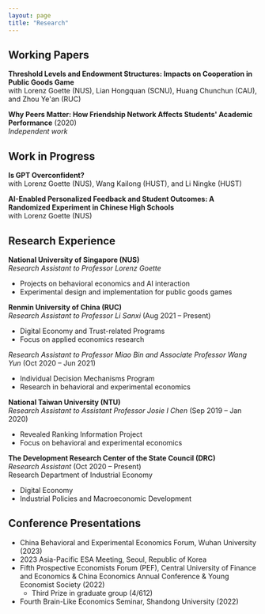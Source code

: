 ```yaml
---
layout: page
title: "Research"
---
```


## Working Papers

**Threshold Levels and Endowment Structures: Impacts on Cooperation in Public Goods Game**  
with Lorenz Goette (NUS), Lian Hongquan (SCNU), Huang Chunchun (CAU), and Zhou Ye'an (RUC)

**Why Peers Matter: How Friendship Network Affects Students' Academic Performance** (2020)  
*Independent work*

## Work in Progress

**Is GPT Overconfident?**  
with Lorenz Goette (NUS), Wang Kailong (HUST), and Li Ningke (HUST)

**AI-Enabled Personalized Feedback and Student Outcomes: A Randomized Experiment in Chinese High Schools**  
with Lorenz Goette (NUS)

## Research Experience

**National University of Singapore (NUS)**  
*Research Assistant to Professor Lorenz Goette*  
- Projects on behavioral economics and AI interaction
- Experimental design and implementation for public goods games

**Renmin University of China (RUC)**  
*Research Assistant to Professor Li Sanxi* (Aug 2021 – Present)  
- Digital Economy and Trust-related Programs
- Focus on applied economics research

*Research Assistant to Professor Miao Bin and Associate Professor Wang Yun* (Oct 2020 – Jun 2021)  
- Individual Decision Mechanisms Program
- Research in behavioral and experimental economics

**National Taiwan University (NTU)**  
*Research Assistant to Assistant Professor Josie I Chen* (Sep 2019 – Jan 2020)  
- Revealed Ranking Information Project
- Focus on behavioral and experimental economics

**The Development Research Center of the State Council (DRC)**  
*Research Assistant* (Oct 2020 – Present)  
Research Department of Industrial Economy
- Digital Economy
- Industrial Policies and Macroeconomic Development

## Conference Presentations

- China Behavioral and Experimental Economics Forum, Wuhan University (2023)
- 2023 Asia-Pacific ESA Meeting, Seoul, Republic of Korea
- Fifth Prospective Economists Forum (PEF), Central University of Finance and Economics & China Economics Annual Conference & Young Economist Society (2022)
  - Third Prize in graduate group (4/612)
- Fourth Brain-Like Economics Seminar, Shandong University (2022)